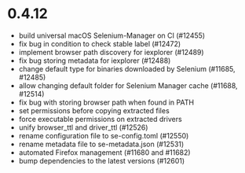 0.4.12
======

* build universal macOS Selenium-Manager on CI (#12455)
* fix bug in condition to check stable label (#12472)
* implement browser path discovery for iexplorer (#12489)
* fix bug storing metadata for iexplorer (#12488)
* change default type for binaries downloaded by Selenium (#11685, #12485)
* allow changing default folder for Selenium Manager cache (#11688, #12514)
* fix bug with storing browser path when found in PATH
* set permissions before copying extracted files
* force executable permissions on extracted drivers
* unify browser_ttl and driver_ttl (#12526)
* rename configuration file to se-config.toml (#12550)
* rename metadata file to se-metadata.json (#12531)
* automated Firefox management (#11680 and #11682)
* bump dependencies to the latest versions (#12601)
